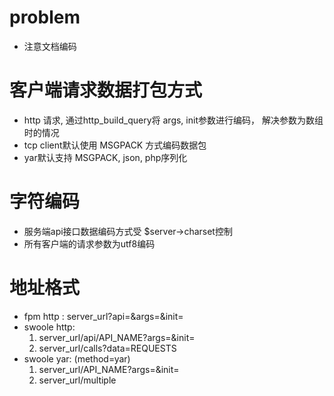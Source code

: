 # problem
*   注意文档编码

# 客户端请求数据打包方式
*   http 请求, 通过http_build_query将 args, init参数进行编码， 解决参数为数组时的情况
*   tcp client默认使用 MSGPACK 方式编码数据包
*   yar默认支持 MSGPACK, json, php序列化

# 字符编码
*   服务端api接口数据编码方式受 $server->charset控制
*   所有客户端的请求参数为utf8编码

# 地址格式
*   fpm http : server_url?api=&args=&init=
*   swoole http: 
    1. server_url/api/API_NAME?args=&init= 
    2. server_url/calls?data=REQUESTS
*   swoole yar: (method=yar)
    1. server_url/API_NAME?args=&init= 
    2. server_url/multiple
